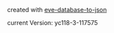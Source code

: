 created with [eve-database-to-json](https://github.com/EdJoPaTo/eve-database-to-json)

current Version: yc118-3-117575
